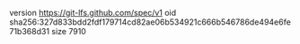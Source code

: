 version https://git-lfs.github.com/spec/v1
oid sha256:327d833bdd2fdf179714cd82ae06b534921c666b546786de494e6fe71b368d31
size 7910

